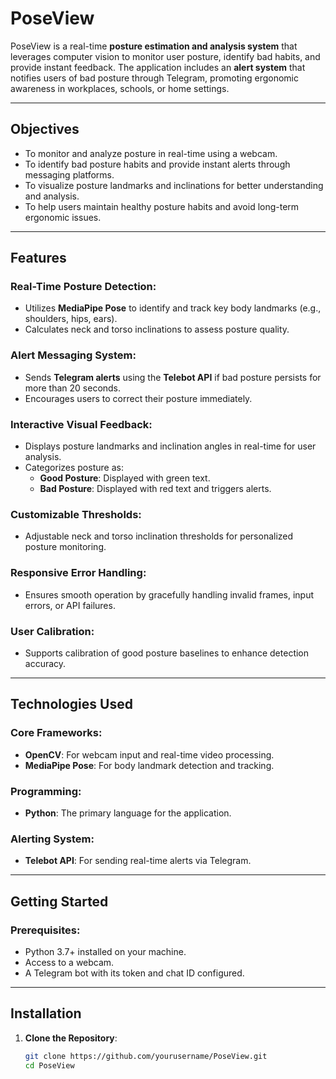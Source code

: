 # **PoseView**

PoseView is a real-time **posture estimation and analysis system** that leverages computer vision to monitor user posture, identify bad habits, and provide instant feedback. The application includes an **alert system** that notifies users of bad posture through Telegram, promoting ergonomic awareness in workplaces, schools, or home settings.

---

## **Objectives**
- To monitor and analyze posture in real-time using a webcam.
- To identify bad posture habits and provide instant alerts through messaging platforms.
- To visualize posture landmarks and inclinations for better understanding and analysis.
- To help users maintain healthy posture habits and avoid long-term ergonomic issues.

---

## **Features**
### **Real-Time Posture Detection**:
- Utilizes **MediaPipe Pose** to identify and track key body landmarks (e.g., shoulders, hips, ears).
- Calculates neck and torso inclinations to assess posture quality.

### **Alert Messaging System**:
- Sends **Telegram alerts** using the **Telebot API** if bad posture persists for more than 20 seconds.
- Encourages users to correct their posture immediately.

### **Interactive Visual Feedback**:
- Displays posture landmarks and inclination angles in real-time for user analysis.
- Categorizes posture as:
  - **Good Posture**: Displayed with green text.
  - **Bad Posture**: Displayed with red text and triggers alerts.

### **Customizable Thresholds**:
- Adjustable neck and torso inclination thresholds for personalized posture monitoring.

### **Responsive Error Handling**:
- Ensures smooth operation by gracefully handling invalid frames, input errors, or API failures.

### **User Calibration**:
- Supports calibration of good posture baselines to enhance detection accuracy.

---

## **Technologies Used**
### **Core Frameworks**:
- **OpenCV**: For webcam input and real-time video processing.
- **MediaPipe Pose**: For body landmark detection and tracking.

### **Programming**:
- **Python**: The primary language for the application.

### **Alerting System**:
- **Telebot API**: For sending real-time alerts via Telegram.

---

## **Getting Started**
### **Prerequisites**:
- Python 3.7+ installed on your machine.
- Access to a webcam.
- A Telegram bot with its token and chat ID configured.

---

## **Installation**
1. **Clone the Repository**:
   ```bash
   git clone https://github.com/yourusername/PoseView.git
   cd PoseView
